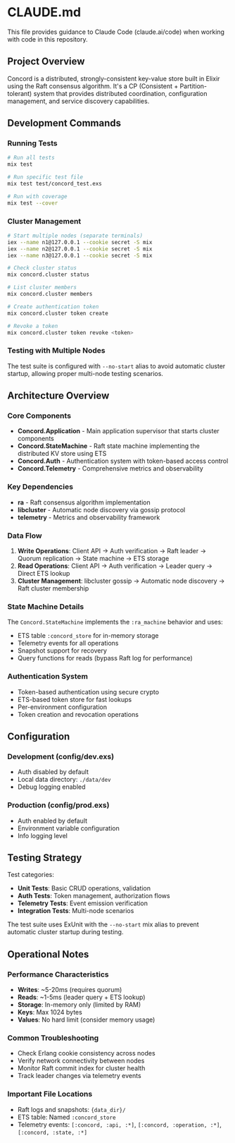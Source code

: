 # CLAUDE.md

This file provides guidance to Claude Code (claude.ai/code) when working with code in this repository.

## Project Overview

Concord is a distributed, strongly-consistent key-value store built in Elixir using the Raft consensus algorithm. It's a CP (Consistent + Partition-tolerant) system that provides distributed coordination, configuration management, and service discovery capabilities.

## Development Commands

### Running Tests
```bash
# Run all tests
mix test

# Run specific test file
mix test test/concord_test.exs

# Run with coverage
mix test --cover
```

### Cluster Management
```bash
# Start multiple nodes (separate terminals)
iex --name n1@127.0.0.1 --cookie secret -S mix
iex --name n2@127.0.0.1 --cookie secret -S mix
iex --name n3@127.0.0.1 --cookie secret -S mix

# Check cluster status
mix concord.cluster status

# List cluster members
mix concord.cluster members

# Create authentication token
mix concord.cluster token create

# Revoke a token
mix concord.cluster token revoke <token>
```

### Testing with Multiple Nodes
The test suite is configured with `--no-start` alias to avoid automatic cluster startup, allowing proper multi-node testing scenarios.

## Architecture Overview

### Core Components
- **Concord.Application** - Main application supervisor that starts cluster components
- **Concord.StateMachine** - Raft state machine implementing the distributed KV store using ETS
- **Concord.Auth** - Authentication system with token-based access control
- **Concord.Telemetry** - Comprehensive metrics and observability

### Key Dependencies
- **ra** - Raft consensus algorithm implementation
- **libcluster** - Automatic node discovery via gossip protocol
- **telemetry** - Metrics and observability framework

### Data Flow
1. **Write Operations**: Client API → Auth verification → Raft leader → Quorum replication → State machine → ETS storage
2. **Read Operations**: Client API → Auth verification → Leader query → Direct ETS lookup
3. **Cluster Management**: libcluster gossip → Automatic node discovery → Raft cluster membership

### State Machine Details
The `Concord.StateMachine` implements the `:ra_machine` behavior and uses:
- ETS table `:concord_store` for in-memory storage
- Telemetry events for all operations
- Snapshot support for recovery
- Query functions for reads (bypass Raft log for performance)

### Authentication System
- Token-based authentication using secure crypto
- ETS-based token store for fast lookups
- Per-environment configuration
- Token creation and revocation operations

## Configuration

### Development (config/dev.exs)
- Auth disabled by default
- Local data directory: `./data/dev`
- Debug logging enabled

### Production (config/prod.exs)
- Auth enabled by default
- Environment variable configuration
- Info logging level

## Testing Strategy

Test categories:
- **Unit Tests**: Basic CRUD operations, validation
- **Auth Tests**: Token management, authorization flows
- **Telemetry Tests**: Event emission verification
- **Integration Tests**: Multi-node scenarios

The test suite uses ExUnit with the `--no-start` mix alias to prevent automatic cluster startup during testing.

## Operational Notes

### Performance Characteristics
- **Writes**: ~5-20ms (requires quorum)
- **Reads**: ~1-5ms (leader query + ETS lookup)
- **Storage**: In-memory only (limited by RAM)
- **Keys**: Max 1024 bytes
- **Values**: No hard limit (consider memory usage)

### Common Troubleshooting
- Check Erlang cookie consistency across nodes
- Verify network connectivity between nodes
- Monitor Raft commit index for cluster health
- Track leader changes via telemetry events

### Important File Locations
- Raft logs and snapshots: `{data_dir}/`
- ETS table: Named `:concord_store`
- Telemetry events: `[:concord, :api, :*]`, `[:concord, :operation, :*]`, `[:concord, :state, :*]`